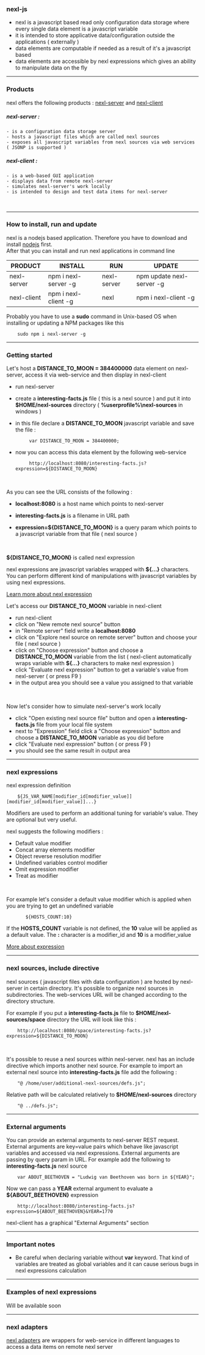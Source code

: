 ### nexl-js

- nexl is a javascript based read only configuration data storage where every single data element is a javascript variable
- it is intended to store applicative data/configuration outside the applications ( externally )
- data elements are computable if needed as a result of it&#39;s a javascript based
- data elements are accessible by nexl expressions which gives an ability to manipulate data on the fly


* * *

### Products

nexl offers the following products : [nexl-server](https://www.npmjs.com/package/nexl-server) and [nexl-client](https://www.npmjs.com/package/nexl-client)


##### nexl-server :

    - is a configuration data storage server
    - hosts a javascript files which are called nexl sources
    - exposes all javascript variables from nexl sources via web services ( JSONP is supported )


##### nexl-client :

    - is a web-based GUI application
    - displays data from remote nexl-server
    - simulates nexl-server's work locally
    - is intended to design and test data items for nexl-server



<br />

* * *

### How to install, run and update

nexl is a nodejs based application. Therefore you have to download and install [nodejs](https://nodejs.org/en/download/) first.<br/>
After that you can install and run nexl applications in command line

| PRODUCT | INSTALL | RUN | UPDATE
| --- | --- | --- | --- |
| nexl-server | npm i nexl-server -g | nexl-server | npm update nexl-server -g 
| nexl-client | npm i nexl-client -g | nexl | npm i nexl-client -g


Probably you have to use a **sudo** command in Unix-based OS when installing or updating a NPM packages like this

        sudo npm i nexl-server -g



* * *


### Getting started

Let&#39;s host a **DISTANCE\_TO\_MOON = 384400000** data element on nexl-server, access it via web-service and then display in nexl-client

- run nexl-server
- create a **interesting-facts.js** file ( this is a nexl source ) and put it into **$HOME/nexl-sources** directory ( **%userprofile%\nexl-sources** in windows )
- in this file declare a **DISTANCE\_TO\_MOON** javascript variable and save the file :

           var DISTANCE_TO_MOON = 384400000;

- now you can access this data element by the following web-service

           http://localhost:8080/interesting-facts.js?expression=${DISTANCE_TO_MOON}

<br />

As you can see the URL consists of the following :

- **localhost:8080** is a host name which points to nexl-server

- **interesting-facts.js** is a filename in URL path

- **expression=${DISTANCE\_TO\_MOON}** is a query param which points to a javascript variable from that file ( nexl source )

<br />

__${DISTANCE\_TO\_MOON}__ is called nexl expression

nexl expressions are javascript variables wrapped with <b>${...}</b> characters. You can perform different kind of manipulations with javascript variables by using nexl expressions.

[Learn more about nexl expression](docs/nexl-expressions.md)
<br />

Let&#39;s access our **DISTANCE\_TO\_MOON** variable in nexl-client

- run nexl-client
- click on &quot;New remote nexl source&quot; button
- in &quot;Remote server&quot; field write a **localhost:8080**
- click on &quot;Explore nexl source on remote server&quot; button and choose your file ( nexl source )
- click on &quot;Choose expression&quot; button and choose a **DISTANCE\_TO\_MOON** variable from the list ( nexl-client automatically wraps variable with **${...}** characters to make nexl expression )
- click &quot;Evaluate nexl expression&quot; button to get a variable&#39;s value from nexl-server ( or press F9 )
- in the output area you should see a value you assigned to that variable

<br />

Now let&#39;s consider how to simulate nexl-server&#39;s work locally

- click &quot;Open existing nexl source file&quot; button and open a **interesting-facts.js** file from your local file system
- next to &quot;Expression&quot;  field click a &quot;Choose expression&quot; button and choose a **DISTANCE\_TO\_MOON** variable as you did before
- click &quot;Evaluate nexl expression&quot; button ( or press F9 )
- you should see the same result in output area


* * *


### nexl expressions

nexl expression definition

        ${JS_VAR_NAME[modifier_id[modifier_value]][modifier_id[modifier_value]]...}

Modifiers are used to perform an additional tuning for variable&#39;s value. They are optional but very useful.

nexl suggests the following modifiers :

- Default value modifier
- Concat array elements modifier
- Object reverse resolution modifier
- Undefined variables control modifier
- Omit expression modifier
- Treat as modifier

<br />

For example let&#39;s consider a default value modifier which is applied when you are trying to get an undefined variable

           ${HOSTS_COUNT:10}

If the **HOSTS\_COUNT** variable is not defined, the **10** value will be applied as a default value. The **:** character is a modifier\_id and **10** is a modifier\_value

[More about expression](docs/nexl-expressions.md)

* * *


### nexl sources, include directive

nexl sources ( javascript files with data configuration ) are hosted by nexl-server in certain directory. It&#39;s possible to organize nexl sources in subdirectories. The web-services URL will be changed according to the directory structure.

For example if you put a **interesting-facts.js** file to **$HOME/nexl-sources/space** directory the URL will look like this :

        http://localhost:8080/space/interesting-facts.js?expression=${DISTANCE_TO_MOON}

<br />

It&#39;s possible to reuse a nexl sources within nexl-server. nexl has an include directive which  imports another nexl source. For example to import an external nexl source into **interesting-facts.js** file add the following :

        "@ /home/user/additional-nexl-sources/defs.js";

Relative path will be calculated relatively to **$HOME/nexl-sources** directory

        "@ ../defs.js";




* * *


### External arguments

You can provide an external arguments to nexl-server REST request. External arguments are key=value pairs which behave like javascript variables and accessed via nexl expressions. External arguments are passing by query param in URL. For example add the following to **interesting-facts.js** nexl source

        var ABOUT_BEETHOVEN = "Ludwig van Beethoven was born in ${YEAR}";

Now we can pass a **YEAR** external argument to evaluate a **${ABOUT_BEETHOVEN}** expression

        http://localhost:8080/interesting-facts.js?expression=${ABOUT_BEETHOVEN}&YEAR=1770


nexl-client has a graphical &quot;External Arguments&quot; section


* * *


### Important notes

- Be careful when declaring variable without **var** keyword. That kind of variables are treated as global variables and it can cause serious bugs in nexl expressions calculation




* * *


### Examples of nexl expressions<br/>
Will be available soon


* * *

### nexl adapters

[nexl adapters](nexl-adapters) are wrappers for web-service in different languages to access a data items on remote nexl server